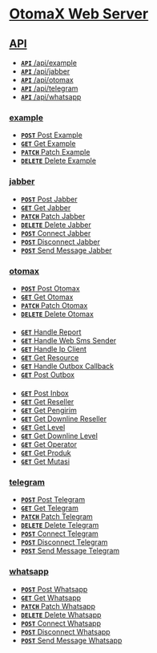 # [OtomaX Web Server]()

## [API]()

-   [**<code>API</code>** /api/example]()
-   [**<code>API</code>** /api/jabber]()
-   [**<code>API</code>** /api/otomax]()
-   [**<code>API</code>** /api/telegram]()
-   [**<code>API</code>** /api/whatsapp]()

### [example]()

-   [**<code>POST</code>** Post Example](./docs/example/post-example.md)
-   [**<code>GET</code>** Get Example](./docs/example/get-example.md)
-   [**<code>PATCH</code>** Patch Example](./docs/example/patch-example.md)
-   [**<code>DELETE</code>** Delete Example](./docs/example/delete-example.md)

### [jabber]()

-   [**<code>POST</code>** Post Jabber](./docs/jabber/post-jabber.md)
-   [**<code>GET</code>** Get Jabber](./docs/jabber/get-jabber.md)
-   [**<code>PATCH</code>** Patch Jabber](./docs/jabber/patch-jabber.md)
-   [**<code>DELETE</code>** Delete Jabber](./docs/jabber/delete-jabber.md)
-   [**<code>POST</code>** Connect Jabber](./docs/jabber/connect-jabber.md)
-   [**<code>POST</code>** Disconnect Jabber](./docs/jabber/disconnect-jabber.md)
-   [**<code>POST</code>** Send Message Jabber](./docs/jabber/send-message-jabber.md)

### [otomax]()

-   [**<code>POST</code>** Post Otomax](./docs/otomax/post-otomax.md)
-   [**<code>GET</code>** Get Otomax](./docs/otomax/get-otomax.md)
-   [**<code>PATCH</code>** Patch Otomax](./docs/otomax/patch-otomax.md)
-   [**<code>DELETE</code>** Delete Otomax](./docs/otomax/delete-otomax.md)

####

-   [**<code>GET</code>** Handle Report](./docs/otomax/handle-report.md)
-   [**<code>GET</code>** Handle Web Sms Sender](./docs/otomax/handle-web-sms-sender.md)
-   [**<code>GET</code>** Handle Ip Client](./docs/otomax/handle-ip-client.md)
-   [**<code>GET</code>** Get Resource](./docs/otomax/get-resource.md)
-   [**<code>GET</code>** Handle Outbox Callback](./docs/otomax/handle-outbox-callback.md)
-   [**<code>GET</code>** Post Outbox](./docs/otomax/post-outbox.md)

####

-   [**<code>GET</code>** Post Inbox](./docs/otomax/post-inbox.md)
-   [**<code>GET</code>** Get Reseller](./docs/otomax/get-reseller.md)
-   [**<code>GET</code>** Get Pengirim](./docs/otomax/get-pengirim.md)
-   [**<code>GET</code>** Get Downline Reseller](./docs/otomax/get-downline-reseller.md)
-   [**<code>GET</code>** Get Level](./docs/otomax/get-level.md)
-   [**<code>GET</code>** Get Downline Level](./docs/otomax/get-downline-level.md)
-   [**<code>GET</code>** Get Operator](./docs/otomax/get-operator.md)
-   [**<code>GET</code>** Get Produk](./docs/otomax/get-produk.md)
-   [**<code>GET</code>** Get Mutasi](./docs/otomax/get-mutasi.md)

### [telegram]()

-   [**<code>POST</code>** Post Telegram](./docs/telegram/post-telegram.md)
-   [**<code>GET</code>** Get Telegram](./docs/telegram/get-telegram.md)
-   [**<code>PATCH</code>** Patch Telegram](./docs/telegram/patch-telegram.md)
-   [**<code>DELETE</code>** Delete Telegram](./docs/telegram/delete-telegram.md)
-   [**<code>POST</code>** Connect Telegram](./docs/telegram/connect-telegram.md)
-   [**<code>POST</code>** Disconnect Telegram](./docs/telegram/disconnect-telegram.md)
-   [**<code>POST</code>** Send Message Telegram](./docs/telegram/send-message-telegram.md)

### [whatsapp]()

-   [**<code>POST</code>** Post Whatsapp](./docs/whatsapp/post-whatsapp.md)
-   [**<code>GET</code>** Get Whatsapp](./docs/whatsapp/get-whatsapp.md)
-   [**<code>PATCH</code>** Patch Whatsapp](./docs/whatsapp/patch-whatsapp.md)
-   [**<code>DELETE</code>** Delete Whatsapp](./docs/whatsapp/delete-whatsapp.md)
-   [**<code>POST</code>** Connect Whatsapp](./docs/whatsapp/connect-whatsapp.md)
-   [**<code>POST</code>** Disconnect Whatsapp](./docs/whatsapp/disconnect-whatsapp.md)
-   [**<code>POST</code>** Send Message Whatsapp](./docs/whatsapp/send-message-whatsapp.md)
